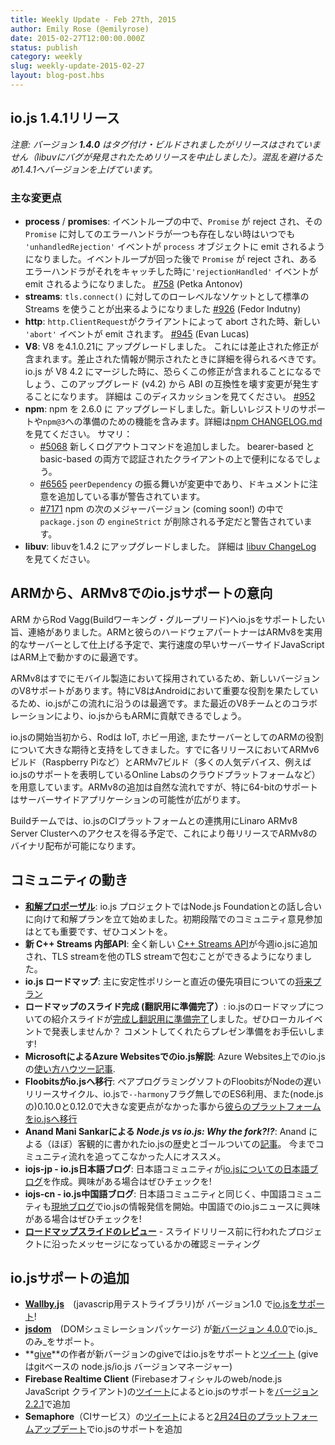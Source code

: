 ```yaml
---
title: Weekly Update - Feb 27th, 2015
author: Emily Rose (@emilyrose)
date: 2015-02-27T12:00:00.000Z
status: publish
category: weekly
slug: weekly-update-2015-02-27
layout: blog-post.hbs
---
```


<!--
# io.js 1.4.1 Release
-->

## io.js 1.4.1リリース

<!--
 _Note: version **1.4.0** was tagged and built but not released. A libuv bug was discovered in the process so the release was aborted. We have jumped to 1.4.1 to avoid confusion._
 -->

_注意: バージョン **1.4.0** はタグ付け・ビルドされましたがリリースはされていません（libuvにバグが発見されたためリリースを中止しました）。混乱を避けるため1.4.1へバージョンを上げています。_

<!--
 ## Notable changes
-->

### 主な変更点

* **process** / **promises**:  イベントループの中で、`Promise` が reject され、その `Promise` に対してのエラーハンドラが一つも存在しない時はいつでも `'unhandledRejection'` イベントが `process` オブジェクトに emit されるようになりました。イベントループが回った後で `Promise` が reject され、あるエラーハンドラがそれをキャッチした時に`'rejectionHandled'` イベントが emit されるようになりました。  [#758](https://github.com/iojs/io.js/pull/758) (Petka Antonov)
* **streams**: `tls.connect()` に対してのローレベルなソケットとして標準の Streams を使うことが出来るようになりました [#926](https://github.com/iojs/io.js/pull/926) (Fedor Indutny)
* **http**: `http.ClientRequest`がクライアントによって abort された時、新しい `'abort'` イベントが emit されます。 [#945](https://github.com/iojs/io.js/pull/945) (Evan Lucas)
* **V8**: V8 を4.1.0.21に アップグレードしました。 これには差止された修正が含まれます。差止された情報が開示されたときに詳細を得られるべきです。io.js が V8 4.2 にマージした時に、恐らくこの修正が含まれることになるでしょう、このアップグレード (v4.2) から ABI の互換性を壊す変更が発生することになります。 詳細は このディスカッションを見てください。 [#952](https://github.com/iojs/io.js/pull/952)
* **npm**: npm を 2.6.0 に アップグレードしました。新しいレジストリのサポートや`npm@3`への準備のための機能を含みます。詳細は[npm CHANGELOG.md](https://github.com/npm/npm/blob/master/CHANGELOG.md#v260-2015-02-12)を見てください。 サマリ：
  * [#5068](https://github.com/npm/npm/issues/5068) 新しくログアウトコマンドを追加しました。 bearer-based と basic-based の両方で認証されたクライアントの上で便利になるでしょう。
  * [#6565](https://github.com/npm/npm/issues/6565) `peerDependency` の振る舞いが変更中であり、ドキュメントに注意を追加している事が警告されています。
  * [#7171](https://github.com/npm/npm/issues/7171) npm の次のメジャーバージョン (coming soon!) の中で `package.json` の `engineStrict` が削除される予定だと警告されています。
* **libuv**: libuvを1.4.2 にアップグレードしました。 詳細は [libuv ChangeLog](https://github.com/libuv/libuv/blob/v1.x/ChangeLog) を見てください。


<!--
# ARM offers support for io.js on ARMv8
-->

## ARMから、ARMv8でのio.jsサポートの意向

<!--
ARM contacted Rod Vagg, lead of the io.js Build Working Group, to offer their support to the io.js project. ARM and their hardware partners are on track to make ARMv8 a viable server platform and the nimble nature of server-side JavaScript make it a perfect fit to run on the new ARM.
-->

ARM からRod Vagg(Buildワーキング・グループリード)へio.jsをサポートしたい旨、連絡がありました。ARMと彼らのハードウェアパートナーはARMv8を実用的なサーバーとして仕上げる予定で、実行速度の早いサーバーサイドJavaScriptはARM上で動かすのに最適です。

<!--
 Since ARMv8 is already being adopted by mobile device manufacturers, newer versions of V8 already have good support. Because of V8's pivotal role in Android, io.js is perfectly suited to track that support, and even contribute to it given our new relationships with the V8 team.
 -->

ARMv8はすでにモバイル製造において採用されているため、新しいバージョンのV8サポートがあります。特にV8はAndroidにおいて重要な役割を果たしているため、io.jsがこの流れに沿うのは最適です。また最近のV8チームとのコラボレーションにより、io.jsからもARMに貢献できるでしょう。

<!--
 From the beginning of the io.js project, Rod has championed the role of ARM for io.js, for IoT, hobbyist, and server use. We already have ARMv6 builds of each release for devices such as Raspberry Pi. and ARMv7 builds for many more popular devices (including the Online Labs ARM-based cloud platform, who have also offered help to io.js). ARMv8 is the logical extension of this, but also has exciting potential for server-side applications, particularly given the new 64-bit support.
 -->

io.jsの開始当初から、Rodは IoT, ホビー用途, またサーバーとしてのARMの役割について大きな期待と支持をしてきました。すでに各リリースにおいてARMv6ビルド（Raspberry Piなど）とARMv7ビルド（多くの人気デバイス、例えばio.jsのサポートを表明しているOnline Labsのクラウドプラットフォームなど）を用意しています。ARMv8の追加は自然な流れですが、特に64-bitのサポートはサーバーサイドアプリケーションの可能性が広がります。

<!--
The build team is in the process of being given access to the Linaro ARMv8 Server Cluster for integration with the io.js CI platform, which should eventually lead to regular ARMv8 binary releases.
-->

Buildチームでは、io.jsのCIプラットフォームとの連携用にLinaro ARMv8 Server Clusterへのアクセスを得る予定で、これにより毎リリースでARMv8のバイナリ配布が可能になります。

<!--
## Community Updates
-->

## コミュニティの動き

<!--
* [**Reconciliation Proposal**](https://github.com/iojs/io.js/issues/978): The io.js project is preparing a plan for reconciliation that can be brought to The Node.js Foundation. Input from the community is very important at this early stage so please leave a comment.
* **New internal C++ Streams API**: A [fresh C++ Streams API](https://github.com/iojs/io.js/commit/b9686233fc0be679d7ba1262b611711629ee334e) landed in io.js this week, allowing you to wrap a TLS stream into another TLS stream.
* **io.js Roadmap**: [The Roadmap](https://github.com/iojs/io.js/blob/v1.x/ROADMAP.md) is the plan for the future of io.js. It presents the plans for the stability policy, and lists what the immediate priorities for io.js as a whole are.
* **Roadmap Slides Finished and Ready for Translation**: The set of introductory slides for the Roadmap of io.js [have been finished, and are ready for translation](https://github.com/iojs/roadmap/issues/18). Do you think you could present them to a group near you? Comment and we'll work with you to prepare you to present!
* **Microsoft io.js How-To for Azure Websites**: Microsoft [published a how-to](http://azure.microsoft.com/en-us/documentation/articles/web-sites-nodejs-iojs/) tutorial for their Azure platform that describes how to use io.js with Azure Websites.
* **Floobits moves to io.js**: The code pairing software Floobits [converted their platform to io.js](https://news.floobits.com/2015/02/23/on-moving-to-io.js/), in part because of frustration with Node's slower release cycle, because the inclusion of more ES6 features without the need for the `--harmony` flag, and because they felt changes from 0.10.0 to 0.12.0 weren't very big.
* **Anand Mani Sankar's _Node.js vs io.js: Why the fork?!?_**: Anand wrote a good, for the most part objective, [post about the recent history of io.js](http://anandmanisankar.com/posts/nodejs-iojs-why-the-fork/#.VO82hE60PVw.twitter), and what we hope to achieve with it. A good read for people who aren't engaged in the community to catch up with.
* **iojs-jp - New io.js Japanese Blog**: The iojs-jp community has created a [localized io.js related blog](http://blog.iojs.jp/) to disseminate content in their language. If you're interested, take a look!
* **iojs-cn - New io.js Chinese Blog**: Similarly to the iojs-jp community, the iojs-cn community created a [localized blog](http://cn.iojs.org/) to publish posts about io.js to in their language. Make sure to visit if you're curious about iojs-cn or Chinese news about io.js!
* **[Roadmap Slides Review](https://www.youtube.com/watch?v=etI_UD4wXlo)** - A review of the roadmap slides before they were released to ensure they met with the message the project upholds.
-->

* [**和解プロポーザル**](https://github.com/iojs/io.js/issues/978): io.js プロジェクトではNode.js Foundationとの話し合いに向けて和解プランを立て始めました。初期段階でのコミュニティ意見参加はとても重要です、ぜひコメントを。
* **新 C++ Streams 内部API**: 全く新しい [C++ Streams API](https://github.com/iojs/io.js/commit/b9686233fc0be679d7ba1262b611711629ee334e)が今週io.jsに追加され、TLS streamを他のTLS streamで包むことができるようになりました。
* **io.js ロードマップ**: 主に安定性ポリシーと直近の優先項目についての[将来プラン](https://github.com/iojs/io.js/blob/v1.x/ROADMAP.md)
* **ロードマップのスライド完成 (翻訳用に準備完了）**: io.jsのロードマップについての紹介スライドが[完成し翻訳用に準備完了](https://github.com/iojs/roadmap/issues/18)しました。ぜひローカルイベントで発表しませんか？ コメントしてくれたらプレゼン準備をお手伝いします!
* **MicrosoftによるAzure Websitesでのio.js解説**: Azure Websites上でのio.jsの[使い方ハウツー記事](http://azure.microsoft.com/en-us/documentation/articles/web-sites-nodejs-iojs/).
* **Floobitsがio.jsへ移行**: ペアプログラミングソフトのFloobitsがNodeの遅いリリースサイクル、io.jsで`--harmony`フラグ無しでのES6利用、また(node.jsの)0.10.0と0.12.0で大きな変更点がなかった事から[彼らのプラットフォームをio.jsへ移行](https://news.floobits.com/2015/02/23/on-moving-to-io.js/)
* **Anand Mani Sankarによる _Node.js vs io.js: Why the fork?!?_**: Anand による（ほぼ）客観的に書かれたio.jsの歴史とゴールついての[記事](http://anandmanisankar.com/posts/nodejs-iojs-why-the-fork/#.VO82hE60PVw.twitter)。 今までコミュニティ流れを追ってこなかった人にオススメ。
* **iojs-jp - io.js日本語ブログ**: 日本語コミュニティが[io.jsについての日本語ブログ](http://blog.iojs.jp/)を作成。興味がある場合はぜひチェックを!
* **iojs-cn - io.js中国語ブログ**: 日本語コミュニティと同じく、中国語コミュニティも[現地ブログ](http://cn.iojs.org/)でio.jsの情報発信を開始。中国語でのio.jsニュースに興味がある場合はぜひチェックを!
* **[ロードマップスライドのレビュー](https://www.youtube.com/watch?v=etI_UD4wXlo)** - スライドリリース前に行われたプロジェクトに沿ったメッセージになっているかの確認ミーティング

<!--
# io.js Support Added
-->

## io.jsサポートの追加

<!--
* **[Wallby.js](http://wallabyjs.com/)**, a while-you-write testing library for JavaScript, hit version 1.0 and [added support for io.js](http://dm.gl/2015/02/23/wallaby-version-one/)!
* **[jsdom](https://github.com/tmpvar/jsdom)**, an implementation of the WHATWG DOM and HTML standards, just hit [version 4.0.0](https://github.com/tmpvar/jsdom/blob/master/Changelog.md#400), which added a _requirement_ of io.js.
* **[give](https://github.com/mmalecki/give)**'s creator [tweeted](https://twitter.com/maciejmalecki/status/569629100215816192) that newer versions of give support io.js. Give is a git-based node.js/io.js version manager.
* The **Firebase Realtime Client**, the official web/node.js JavaScript client for Firebase, [tweeted](https://twitter.com/FirebaseRelease/status/570000737343647744) that they added support for io.js in [version 2.2.1](https://www.firebase.com/docs/web/changelog.html#section-realtime-client)
* **Semaphore**, a hosted continuous integrations service, [tweeted](https://twitter.com/semaphoreapp/status/570987355005431809) about added io.js support in their [Platform update on February 24th, 2015](https://semaphoreapp.com/blog/2015/02/17/platform-update-on-february-24th.html?utm_source=twitter&utm_medium=social&utm_content=platform_update_launch&utm_campaign=platformupdate).
-->

* **[Wallby.js](http://wallabyjs.com/)**　(javascrip用テストライブラリ)が バージョン1.0 で[io.jsをサポート](http://dm.gl/2015/02/23/wallaby-version-one/)!
* **[jsdom](https://github.com/tmpvar/jsdom)**　(DOMシュミレーションパッケージ) が[新バージョン 4.0.0](https://github.com/tmpvar/jsdom/blob/master/Changelog.md#400)でio.js_のみ_をサポート。
* **[give](https://github.com/mmalecki/give)**の作者が新バージョンのgiveではio.jsをサポートと[ツイート](https://twitter.com/maciejmalecki/status/569629100215816192) (giveはgitベースの node.js/io.js バージョンマネージャー)
* **Firebase Realtime Client** (Firebaseオフィシャルのweb/node.js JavaScript クライアント)の[ツイート](https://twitter.com/FirebaseRelease/status/570000737343647744)によるとio.jsのサポートを[バージョン 2.2.1](https://www.firebase.com/docs/web/changelog.html#section-realtime-client)で追加
* **Semaphore**（CIサービス）の[ツイート](https://twitter.com/semaphoreapp/status/570987355005431809)によると[2月24日のプラットフォームアップデート](https://semaphoreapp.com/blog/2015/02/17/platform-update-on-february-24th.html?utm_source=twitter&utm_medium=social&utm_content=platform_update_launch&utm_campaign=platformupdate)でio.jsのサポートを追加
